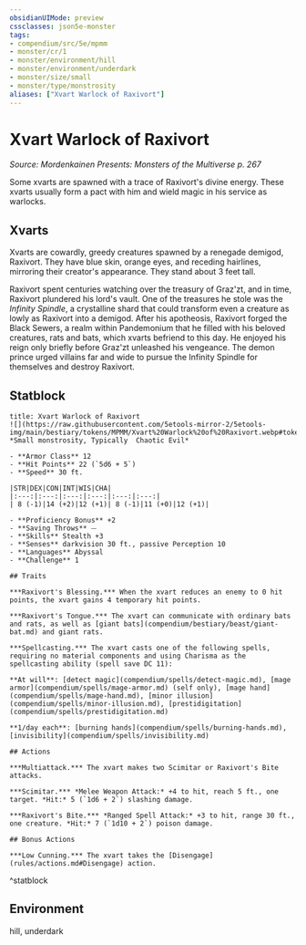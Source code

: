 ```yaml
---
obsidianUIMode: preview
cssclasses: json5e-monster
tags:
- compendium/src/5e/mpmm
- monster/cr/1
- monster/environment/hill
- monster/environment/underdark
- monster/size/small
- monster/type/monstrosity
aliases: ["Xvart Warlock of Raxivort"]
---
```

# Xvart Warlock of Raxivort
*Source: Mordenkainen Presents: Monsters of the Multiverse p. 267*  

Some xvarts are spawned with a trace of Raxivort's divine energy. These xvarts usually form a pact with him and wield magic in his service as warlocks.

## Xvarts

Xvarts are cowardly, greedy creatures spawned by a renegade demigod, Raxivort. They have blue skin, orange eyes, and receding hairlines, mirroring their creator's appearance. They stand about 3 feet tall.

Raxivort spent centuries watching over the treasury of Graz'zt, and in time, Raxivort plundered his lord's vault. One of the treasures he stole was the *Infinity Spindle*, a crystalline shard that could transform even a creature as lowly as Raxivort into a demigod. After his apotheosis, Raxivort forged the Black Sewers, a realm within Pandemonium that he filled with his beloved creatures, rats and bats, which xvarts befriend to this day. He enjoyed his reign only briefly before Graz'zt unleashed his vengeance. The demon prince urged villains far and wide to pursue the Infinity Spindle for themselves and destroy Raxivort.

## Statblock

```ad-statblock
title: Xvart Warlock of Raxivort
![](https://raw.githubusercontent.com/5etools-mirror-2/5etools-img/main/bestiary/tokens/MPMM/Xvart%20Warlock%20of%20Raxivort.webp#token)
*Small monstrosity, Typically  Chaotic Evil*

- **Armor Class** 12 
- **Hit Points** 22 (`5d6 + 5`)
- **Speed** 30 ft.

|STR|DEX|CON|INT|WIS|CHA|
|:---:|:---:|:---:|:---:|:---:|:---:|
| 8 (-1)|14 (+2)|12 (+1)| 8 (-1)|11 (+0)|12 (+1)|

- **Proficiency Bonus** +2
- **Saving Throws** ⏤
- **Skills** Stealth +3
- **Senses** darkvision 30 ft., passive Perception 10
- **Languages** Abyssal
- **Challenge** 1

## Traits

***Raxivort's Blessing.*** When the xvart reduces an enemy to 0 hit points, the xvart gains 4 temporary hit points.

***Raxivort's Tongue.*** The xvart can communicate with ordinary bats and rats, as well as [giant bats](compendium/bestiary/beast/giant-bat.md) and giant rats.

***Spellcasting.*** The xvart casts one of the following spells, requiring no material components and using Charisma as the spellcasting ability (spell save DC 11):

**At will**: [detect magic](compendium/spells/detect-magic.md), [mage armor](compendium/spells/mage-armor.md) (self only), [mage hand](compendium/spells/mage-hand.md), [minor illusion](compendium/spells/minor-illusion.md), [prestidigitation](compendium/spells/prestidigitation.md)

**1/day each**: [burning hands](compendium/spells/burning-hands.md), [invisibility](compendium/spells/invisibility.md)

## Actions

***Multiattack.*** The xvart makes two Scimitar or Raxivort's Bite attacks.

***Scimitar.*** *Melee Weapon Attack:* +4 to hit, reach 5 ft., one target. *Hit:* 5 (`1d6 + 2`) slashing damage.

***Raxivort's Bite.*** *Ranged Spell Attack:* +3 to hit, range 30 ft., one creature. *Hit:* 7 (`1d10 + 2`) poison damage.

## Bonus Actions

***Low Cunning.*** The xvart takes the [Disengage](rules/actions.md#Disengage) action.
```
^statblock

## Environment

hill, underdark